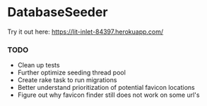 # DatabaseSeeder

Try it out here:
https://lit-inlet-84397.herokuapp.com/



### TODO
-   Clean up tests
-   Further optimize seeding thread pool
-   Create rake task to run migrations
-   Better understand prioritization of potential favicon locations
-   Figure out why favicon finder still does not work on some url's
